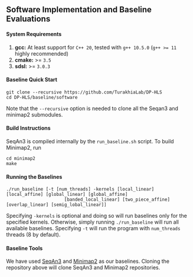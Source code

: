 ## Software Implementation and Baseline Evaluations

#### System Requirements
1. **gcc:** At least support for `C++ 20`, tested with `g++ 10.5.0` (`g++ >= 11` highly recommended)
2. **cmake:** >= `3.5`
3. **sdsl:** >= `3.0.3`

#### Baseline Quick Start
```
git clone --recursive https://github.com/TurakhiaLab/DP-HLS
cd DP-HLS/baseline/software
```
Note that the `--recursive` option is needed to clone all the Seqan3 and minimap2 submodules.  

#### Build Instructions
SeqAn3 is compiled internally by the `run_baseline.sh` script. To build Minimap2, run 
```
cd minimap2
make
```

#### Running the Baselines
```
./run_baseline [-t [num_threads] -kernels [local_linear] [local_affine] [global_linear] [global_affine]
					  [banded_local_linear] [two_piece_affine] [overlap_linear] [semig_lobal_linear]]
```
Specifying `-kernels` is optional and doing so will run baselines only for the specified kernels. Otherwise, simply running `./run_baseline` will run all available baselines. Specifying `-t` will run the program with `num_threads` threads (8 by default).

#### Baseline Tools
We have used [SeqAn3](https://github.com/seqan/seqan3) and [Minimap2](https://github.com/lh3/minimap2) as our baselines. Cloning the repository above will clone SeqAn3 and Minimap2 repositories.
